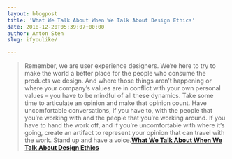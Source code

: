 ```yaml
---
layout: blogpost
title: 'What We Talk About When We Talk About Design Ethics'
date: 2018-12-20T05:39:07+00:00
author: Anton Sten
slug: ifyoulike/

---
```


>Remember, we are user experience designers. We’re here to try to make the world a better place for the people who consume the products we design. And where those things aren’t happening or where your company’s values are in conflict with your own personal values  – you have to be mindful of all these dynamics. Take some time to articulate an opinion and make that opinion count. Have uncomfortable conversations, if you have to, with the people that you’re working with and the people that you’re working around. If you have to hand the work off, and if you’re uncomfortable with where it’s going, create an artifact to represent your opinion that can travel with the work. Stand up and have a voice.**[What We Talk About When We Talk About Design Ethics](https://99u.adobe.com/articles/60538/what-we-talk-about-when-we-talk-about-design-ethics)**
